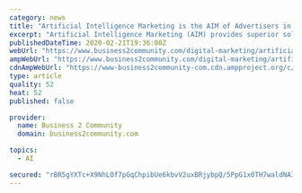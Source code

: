```yaml
---
category: news
title: "Artificial Intelligence Marketing is the AIM of Advertisers in 2020"
excerpt: "Artificial Intelligence Marketing (AIM) provides superior solutions to bridge the gap between analytics and execution. It is the process of going through massive piles of data to originate positive results. As per the courtesy of Forbes, retailers invested around 5.9 billion US dollars on AIM. North America, Europe, and Asia-Pacific are mainly ..."
publishedDateTime: 2020-02-21T19:36:00Z
webUrl: "https://www.business2community.com/digital-marketing/artificial-intelligence-marketing-is-the-aim-of-advertisers-in-2020-02285970"
ampWebUrl: "https://www.business2community.com/digital-marketing/artificial-intelligence-marketing-is-the-aim-of-advertisers-in-2020-02285970/amp"
cdnAmpWebUrl: "https://www-business2community-com.cdn.ampproject.org/c/s/www.business2community.com/digital-marketing/artificial-intelligence-marketing-is-the-aim-of-advertisers-in-2020-02285970/amp"
type: article
quality: 52
heat: 52
published: false

provider:
  name: Business 2 Community
  domain: business2community.com

topics:
  - AI

secured: "rBR5gYXTc+X9NhLOf7pGqChpibUe6kbvV2uxBRjybpQ/5PpG1x0TH7waldNAIJ1r1pwLLL31JLsjOGnnRJVtujXrAu5fotUB3rXA+os5EzCVC11vvDHLGSMqGyDmS6+UAHMY7tITpI/hvAo1BVn5Hc/plIF0GaxNzgBbiF9sZI1sXyMyUSs51RldRd/dK6Os3i/3s3qjJEvLBM8Fmo2t75vzyYxiikwWXhFctBQSr/qk4vpCmx+v6IFuVoikTVxckt7hc3NFrRoVjsI0yXmuzZnlTRH4AfbKOmL4/BapoXRK6jx8AV8TulHWnIuufRz1I37Z/hlQWUXXj+cOozdSO94xyjAJBdA4AeERQ8o5fqOzjGhTWXSe6IfzyCNDYORVJdMtprPvJySqS3S2sPjAB81JMKq7dLJOudRFrp1YUg6efjzJma6oHmeSatMO2kI7ntFyZKGORC4lizkJGIblE0UZV+9GICJcR3hw4BrsJGI=;y1SA4xt3tkbEjQJsh70OYQ=="
---
```


